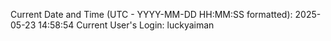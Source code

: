 Current Date and Time (UTC - YYYY-MM-DD HH:MM:SS formatted): 2025-05-23 14:58:54
Current User's Login: luckyaiman
